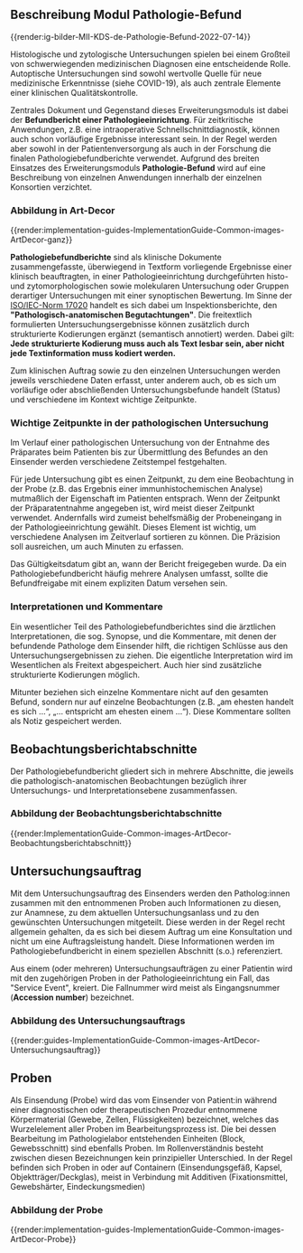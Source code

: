 ## Beschreibung Modul Pathologie-Befund


{{render:ig-bilder-MII-KDS-de-Pathologie-Befund-2022-07-14}}

Histologische und zytologische Untersuchungen spielen bei einem Großteil von schwerwiegenden medizinischen Diagnosen eine entscheidende Rolle. Autoptische Untersuchungen sind sowohl wertvolle Quelle für neue medizinische Erkenntnisse (siehe COVID-19), als auch zentrale Elemente einer klinischen Qualitätskontrolle.  

Zentrales Dokument und Gegenstand dieses Erweiterungsmoduls ist dabei der **Befundbericht einer Pathologieeinrichtung**. Für zeitkritische Anwendungen, z.B. eine intraoperative Schnellschnittdiagnostik, können auch schon vorläufige Ergebnisse interessant sein. In der Regel werden aber sowohl in der Patientenversorgung als auch in der Forschung die finalen Pathologiebefundberichte verwendet. Aufgrund des breiten Einsatzes des Erweiterungsmoduls **Pathologie-Befund** wird auf eine Beschreibung von einzelnen Anwendungen innerhalb der einzelnen Konsortien verzichtet. 

### Abbildung in Art-Decor

{{render:implementation-guides-ImplementationGuide-Common-images-ArtDecor-ganz}}

**Pathologiebefundberichte** sind als klinische Dokumente zusammengefasste, überwiegend in Textform vorliegende Ergebnisse einer klinisch beauftragten, in einer Pathologieeinrichtung durchgeführten histo- und zytomorphologischen sowie molekularen Untersuchung oder Gruppen derartiger Untersuchungen mit einer synoptischen Bewertung. Im Sinne der [ISO/IEC-Norm 17020](https://www.din.de/de/mitwirken/normenausschuesse/nqsz/veroeffentlichungen/wdc-beuth:din21:146320816) handelt es sich dabei um Inspektionsberichte, den **"Pathologisch-anatomischen Begutachtungen"**. Die freitextlich formulierten Untersuchungsergebnisse können zusätzlich durch strukturierte Kodierungen ergänzt (semantisch annotiert) werden. Dabei gilt: **Jede strukturierte Kodierung muss auch als Text lesbar sein, aber nicht jede Textinformation muss kodiert werden.**  

Zum klinischen Auftrag sowie zu den einzelnen Untersuchungen werden jeweils verschiedene Daten erfasst, unter anderem auch, ob es sich um vorläufige oder abschließenden Untersuchungsbefunde handelt (Status) und verschiedene im Kontext wichtige Zeitpunkte. 

### Wichtige Zeitpunkte in der pathologischen Untersuchung 

Im Verlauf einer pathologischen Untersuchung von der Entnahme des Präparates beim Patienten bis zur Übermittlung des Befundes an den Einsender werden verschiedene Zeitstempel festgehalten. 

Für jede Untersuchung gibt es einen Zeitpunkt, zu dem eine Beobachtung in der Probe (z.B. das Ergebnis einer immunhistochemischen Analyse) mutmaßlich der Eigenschaft im Patienten entsprach. Wenn der Zeitpunkt der Präparatentnahme angegeben ist, wird meist dieser Zeitpunkt verwendet. Andernfalls wird zumeist behelfsmäßig der Probeneingang in der Pathologieeinrichtung gewählt. Dieses Element ist wichtig, um verschiedene Analysen im Zeitverlauf sortieren zu können. Die Präzision soll ausreichen, um auch Minuten zu erfassen. 

Das Gültigkeitsdatum gibt an, wann der Bericht freigegeben wurde. Da ein Pathologiebefundbericht häufig mehrere Analysen umfasst, sollte die Befundfreigabe mit einem expliziten Datum versehen sein. 

### Interpretationen und Kommentare

Ein wesentlicher Teil des Pathologiebefundberichtes sind die ärztlichen Interpretationen, die sog. Synopse, und die Kommentare, mit denen der befundende Pathologe dem Einsender hilft, die richtigen Schlüsse aus den Untersuchungsergebnissen zu ziehen. Die eigentliche Interpretation wird im Wesentlichen als Freitext abgespeichert. Auch hier sind zusätzliche strukturierte Kodierungen möglich. 

Mitunter beziehen sich einzelne Kommentare nicht auf den gesamten Befund, sondern nur auf einzelne Beobachtungen (z.B. „am ehesten handelt es sich …“, „… entspricht am ehesten einem …“). Diese Kommentare sollten als Notiz gespeichert werden.  

## Beobachtungsberichtabschnitte

Der Pathologiebefundbericht gliedert sich in mehrere Abschnitte, die jeweils die pathologisch-anatomischen Beobachtungen bezüglich ihrer Untersuchungs- und Interpretationsebene zusammenfassen.

### Abbildung der Beobachtungsberichtabschnitte 

{{render:ImplementationGuide-Common-images-ArtDecor-Beobachtungsberichtabschnitt}}

## Untersuchungsauftrag

Mit dem Untersuchungsauftrag des Einsenders werden den Patholog:innen zusammen mit den entnommenen Proben auch Informationen zu diesen, zur Anamnese, zu dem aktuellen Untersuchungsanlass und zu den gewünschten Untersuchungen mitgeteilt. Diese werden in der Regel recht allgemein gehalten, da es sich bei diesem Auftrag um eine Konsultation und nicht um eine Auftragsleistung handelt. Diese Informationen werden im Pathologiebefundbericht in einem speziellen Abschnitt (s.o.) referenziert.

Aus einem (oder mehreren) Untersuchungsaufträgen zu einer Patientin wird mit den zugehörigen Proben in der Pathologieeinrichtung ein Fall, das "Service Event", kreiert. Die Fallnummer wird meist als Eingangsnummer (**Accession number**) bezeichnet.

### Abbildung des Untersuchungsauftrags

{{render:guides-ImplementationGuide-Common-images-ArtDecor-Untersuchungsauftrag}}


## Proben

Als Einsendung (Probe) wird das vom Einsender von Patient:in während einer diagnostischen oder therapeutischen Prozedur entnommene Körpermaterial (Gewebe, Zellen, Flüssigkeiten) bezeichnet, welches das Wurzelelement aller Proben im Bearbeitungsprozess ist. Die bei dessen Bearbeitung im Pathologielabor entstehenden Einheiten (Block, Gewebsschnitt) sind ebenfalls Proben. Im Rollenverständnis besteht zwischen diesen Bezeichnungen kein prinzipieller Unterschied. In der Regel befinden sich Proben in oder auf Containern (Einsendungsgefäß, Kapsel, Objektträger/Deckglas), meist in Verbindung mit Additiven (Fixationsmittel, Gewebshärter, Eindeckungsmedien) 

### Abbildung der Probe 

{{render:implementation-guides-ImplementationGuide-Common-images-ArtDecor-Probe}}
